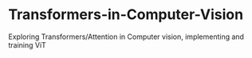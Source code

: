 # Transformers-in-Computer-Vision
Exploring Transformers/Attention in Computer vision, implementing and training ViT
